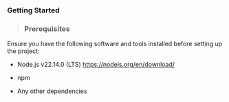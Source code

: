 ### **Getting Started**

> ### **Prerequisites**

Ensure you have the following software and tools installed before setting up the project:

- Node.js v22.14.0 (LTS) 
https://nodejs.org/en/download/

- npm

- Any other dependencies